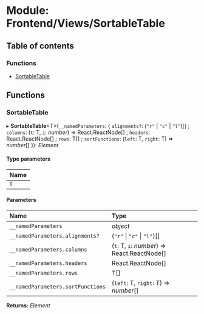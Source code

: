 # Module: Frontend/Views/SortableTable

## Table of contents

### Functions

- [SortableTable](frontend_views_sortabletable.md#sortabletable)

## Functions

### SortableTable

▸ **SortableTable**<T\>(`__namedParameters`: { `alignments?`: (`"r"` \| `"c"` \| `"l"`)[] ; `columns`: (`t`: T, `i`: _number_) => React.ReactNode[] ; `headers`: React.ReactNode[] ; `rows`: T[] ; `sortFunctions`: (`left`: T, `right`: T) => _number_[] }): _Element_

#### Type parameters

| Name |
| :--- |
| `T`  |

#### Parameters

| Name                              | Type                                         |
| :-------------------------------- | :------------------------------------------- |
| `__namedParameters`               | _object_                                     |
| `__namedParameters.alignments?`   | (`"r"` \| `"c"` \| `"l"`)[]                  |
| `__namedParameters.columns`       | (`t`: T, `i`: _number_) => React.ReactNode[] |
| `__namedParameters.headers`       | React.ReactNode[]                            |
| `__namedParameters.rows`          | T[]                                          |
| `__namedParameters.sortFunctions` | (`left`: T, `right`: T) => _number_[]        |

**Returns:** _Element_
